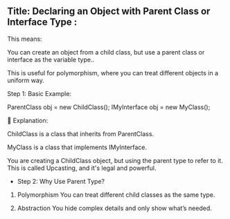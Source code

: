 ﻿##  Title: Declaring an Object with Parent Class or Interface Type :

This means: 

You can create an object from a child class, but use a parent class or interface as the variable type..

This is useful for polymorphism, where you can treat different objects in a uniform way.

Step 1: Basic Example:

ParentClass obj = new ChildClass(); 
IMyInterface obj = new MyClass();

📌 Explanation:

ChildClass is a class that inherits from ParentClass.

MyClass is a class that implements IMyInterface.

You are creating a ChildClass object, but using the parent type to refer to it.
This is called Upcasting, and it's legal and powerful.


- Step 2: Why Use Parent Type?

1. Polymorphism
You can treat different child classes as the same type.

2. Abstraction
You hide complex details and only show what’s needed.





